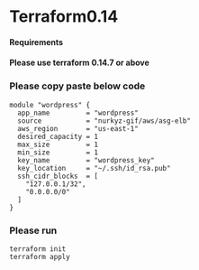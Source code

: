 # Terraform0.14


#### Requirements
#### Please use terraform 0.14.7 or above

### Please copy paste below code 
```
module "wordpress" {
  app_name         = "wordpress"
  source           = "nurkyz-gif/aws/asg-elb"
  aws_region       = "us-east-1"
  desired_capacity = 1
  max_size         = 1
  min_size         = 1
  key_name         = "wordpress_key"
  key_location     = "~/.ssh/id_rsa.pub"
  ssh_cidr_blocks  = [
    "127.0.0.1/32",
    "0.0.0.0/0"
  ]
}
```

### Please run 
```
terraform init
terraform apply
```
